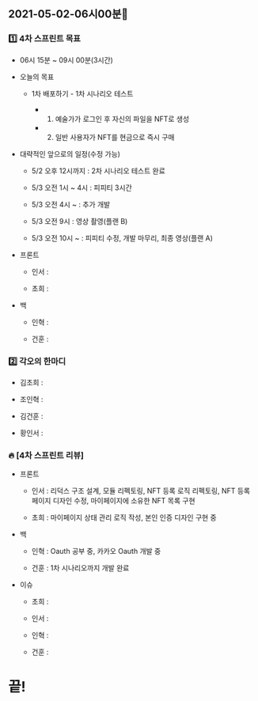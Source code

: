 ## 2021-05-02-06시00분🌟

### 1️⃣ 4차 스프린트 목표

* 06시 15분 ~ 09시 00분(3시간)

* 오늘의 목표

    * 1차 배포하기 -  1차 시나리오 테스트

        * 1) 예술가가 로그인 후 자신의 파일을 NFT로 생성

        * 2) 일반 사용자가 NFT를 현금으로 즉시 구매

* 대략적인 앞으로의 일정(수정 가능)

    * 5/2 오후 12시까지 : 2차 시나리오 테스트 완료

    * 5/3 오전 1시 ~ 4시 : 피피티 3시간

    * 5/3 오전 4시 ~ : 추가 개발

    * 5/3 오전 9시 : 영상 촬영(플랜 B)

    * 5/3 오전 10시 ~ : 피피티 수정, 개발 마무리, 최종 영상(플랜 A)

* 프론트

    * 인서 : 

    * 초희 : 

* 백

    * 인혁 : 

    * 건훈 : 

### 2️⃣ 각오의 한마디

* 김초희 : 

* 조인혁 : 

* 김건훈 : 

* 황인서 : 

### 🔥 [4차 스프린트 리뷰]

* 프론트

    * 인서 : 리덕스 구조 설계, 모듈 리펙토링, NFT 등록 로직 리펙토링, NFT 등록 페이지 디자인 수정, 마이페이지에 소유한 NFT 목록 구현

    * 초희 : 마이페이지 상태 관리 로직 작성, 본인 인증 디자인 구현 중

* 백

    * 인혁 : Oauth 공부 중, 카카오 Oauth 개발 중

    * 건훈 : 1차 시나리오까지 개발 완료

* 이슈

    * 초희 : 

    * 인서 : 

    * 인혁 : 

    * 건훈 : 

# 끝!